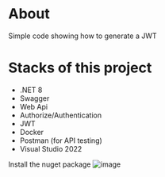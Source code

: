 # About
Simple code showing how to generate a JWT

# Stacks of this project
- .NET 8
- Swagger
- Web Api
- Authorize/Authentication
- JWT
- Docker
- Postman (for API testing)
- Visual Studio 2022


Install the nuget package
![image](https://github.com/user-attachments/assets/107bc07d-15d7-4558-9a51-6df1907280a7)

